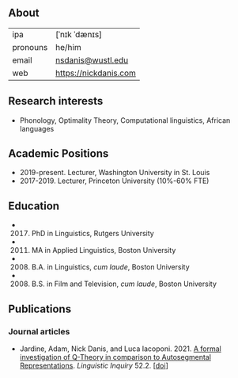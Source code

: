 ## About

| | |
| -------- | -------- |
| ipa     | [ˈnɪk ˈdænɪs] |
| pronouns     | he/him     |
| email     | nsdanis@wustl.edu   |
| web | https://nickdanis.com |



## Research interests

- Phonology, Optimality Theory, Computational linguistics, African languages

## Academic Positions

- 2019-present. Lecturer, Washington University in St. Louis
- 2017-2019. Lecturer, Princeton University (10%-60% FTE)

## Education

- 2017. PhD in Linguistics, Rutgers University
- 2011. MA in Applied Linguistics, Boston University
- 2008. B.A. in Linguistics, *cum laude*, Boston University
- 2008. B.S. in Film and Television, *cum laude*, Boston University

## Publications

### Journal articles

- Jardine, Adam, Nick Danis, and Luca Iacoponi. 2021. [A formal investigation of Q-Theory in comparison to Autosegmental Representations](https://www.mitpressjournals.org/doi/abs/10.1162/ling_a_00376). *Linguistic Inquiry* 52.2. [[doi](https://doi.org/10.1162/ling_a_00376)]